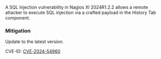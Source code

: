 A SQL Injection vulnerability in Nagios XI 2024R1.2.2 allows a remote attacker to execute SQL injection via a crafted payload in the History Tab component.

### Mitigation
Update to the latest version.

CVE-ID: [CVE-2024-54960](https://cve.mitre.org/cgi-bin/cvename.cgi?name=CVE-2024-54960)
